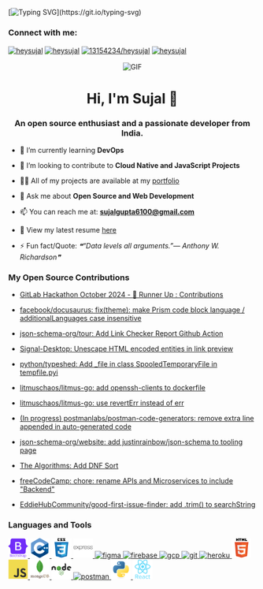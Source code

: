 <!-- Typing SVG -->
[![Typing SVG](https://readme-typing-svg.herokuapp.com?size=24&width=600&lines=Welcome+To+Sujal+Gupta's+GitHub+Profile!)](https://git.io/typing-svg)
<h3 align="left">Connect with me:</h3>
<a href="https://twitter.com/heysujal" target="blank"><img align="center" src="https://raw.githubusercontent.com/rahuldkjain/github-profile-readme-generator/master/src/images/icons/Social/twitter.svg" alt="heysujal" height="30" width="40" /></a>
  <a href="https://www.linkedin.com/in/heysujal/" target="blank"><img align="center" src="https://raw.githubusercontent.com/rahuldkjain/github-profile-readme-generator/master/src/images/icons/Social/linked-in-alt.svg" alt="heysujal" height="30" width="40" /></a>
<a href="https://stackoverflow.com/users/13154234/heysujal" target="blank"><img align="center" src="https://raw.githubusercontent.com/rahuldkjain/github-profile-readme-generator/master/src/images/icons/Social/stack-overflow.svg" alt="13154234/heysujal" height="30" width="40" /></a>
<a href="https://www.leetcode.com/heysujal" target="blank"><img align="center" src="https://raw.githubusercontent.com/rahuldkjain/github-profile-readme-generator/master/src/images/icons/Social/leet-code.svg" alt="heysujal" height="30" width="40" /></a>
  
</p>


 <p align="center">
<img align="center" alt="GIF" src="https://github.com/abhisheknaiidu/abhisheknaiidu/blob/master/code.gif?raw=true" width="500" height="320" />
</p>

<h1 align="center">Hi, I'm Sujal 👋</h1>
<h3 align="center">An open source enthusiast and a passionate developer from India.</h3>

<!-- - 🔭 I’m currently working as an intern at [SkyGoal](https://github.com/Skygoal-Innova-Technologies-Pvt-Ltd) -->

- 🌱 I’m currently learning **DevOps**

- 👀 I’m looking to contribute to **Cloud Native and JavaScript Projects**

- 👨‍💻 All of my projects are available at my [portfolio](https://sujalgupta.netlify.app/myworks)

- 💬 Ask me about **Open Source and Web Development**

- 📫 You can reach me at: **sujalgupta6100@gmail.com**

- 📄 View my latest resume [here](https://sujalgupta.netlify.app/src/Sujal_Gupta_Resume.pdf)

- ⚡ Fun fact/Quote: <!--STARTS_HERE_QUOTE_README-->
<i>❝“Data levels all arguments.”— Anthony W. Richardson❞</i>
<!--ENDS_HERE_QUOTE_README-->


<h3 align="left">My Open Source Contributions</h3>

- [GitLab Hackathon October 2024 - 🥈 Runner Up : Contributions](https://forum.gitlab.com/t/announcing-the-october-2024-hackathon-results/117766)

- [facebook/docusaurus: fix(theme): make Prism code block language / additionalLanguages case insensitive](https://github.com/facebook/docusaurus/pull/9183)

- [json-schema-org/tour: Add Link Checker Report Github Action](https://github.com/json-schema-org/tour/pull/94)

- [Signal-Desktop: Unescape HTML encoded entities in link preview](https://github.com/signalapp/Signal-Desktop/pull/5412)

- [python/typeshed: Add _file in class SpooledTemporaryFile in tempfile.pyi ](https://github.com/python/typeshed/pull/10327)
  
- [litmuschaos/litmus-go: add openssh-clients to dockerfile ](https://github.com/litmuschaos/litmus-go/pull/732)
  
- [litmuschaos/litmus-go: use revertErr instead of err](https://github.com/litmuschaos/litmus-go/pull/730)
  
- [(In progress) postmanlabs/postman-code-generators: remove extra line appended in auto-generated code ](https://github.com/postmanlabs/postman-code-generators/pull/779)

- [json-schema-org/website: add justinrainbow/json-schema to tooling page](https://github.com/json-schema-org/website/pull/987)

- [The Algorithms: Add DNF Sort](https://github.com/TheAlgorithms/C-Plus-Plus/pull/1558)

- [freeCodeCamp: chore: rename APIs and Microservices to include "Backend"](https://github.com/freeCodeCamp/freeCodeCamp/pull/42515)

- [EddieHubCommunity/good-first-issue-finder: add .trim() to searchString ](https://github.com/EddieHubCommunity/good-first-issue-finder/pull/358)

<h3 align="left">Languages and Tools</h3>
<p align="left"> <a href="https://getbootstrap.com" target="_blank"> <img src="https://raw.githubusercontent.com/devicons/devicon/master/icons/bootstrap/bootstrap-plain-wordmark.svg" alt="bootstrap" width="40" height="40"/> </a> <a href="https://www.w3schools.com/cpp/" target="_blank"> <img src="https://raw.githubusercontent.com/devicons/devicon/master/icons/cplusplus/cplusplus-original.svg" alt="cplusplus" width="40" height="40"/> </a> <a href="https://www.w3schools.com/css/" target="_blank"> <img src="https://raw.githubusercontent.com/devicons/devicon/master/icons/css3/css3-original-wordmark.svg" alt="css3" width="40" height="40"/> </a> <a href="https://expressjs.com" target="_blank"> <img src="https://raw.githubusercontent.com/devicons/devicon/master/icons/express/express-original-wordmark.svg" alt="express" width="40" height="40"/> </a> <a href="https://www.figma.com/" target="_blank"> <img src="https://www.vectorlogo.zone/logos/figma/figma-icon.svg" alt="figma" width="40" height="40"/> </a> <a href="https://firebase.google.com/" target="_blank"> <img src="https://www.vectorlogo.zone/logos/firebase/firebase-icon.svg" alt="firebase" width="40" height="40"/> </a> <a href="https://cloud.google.com" target="_blank"> <img src="https://www.vectorlogo.zone/logos/google_cloud/google_cloud-icon.svg" alt="gcp" width="40" height="40"/> </a> <a href="https://git-scm.com/" target="_blank"> <img src="https://www.vectorlogo.zone/logos/git-scm/git-scm-icon.svg" alt="git" width="40" height="40"/> </a> <a href="https://heroku.com" target="_blank"> <img src="https://www.vectorlogo.zone/logos/heroku/heroku-icon.svg" alt="heroku" width="40" height="40"/> </a> <a href="https://www.w3.org/html/" target="_blank"> <img src="https://raw.githubusercontent.com/devicons/devicon/master/icons/html5/html5-original-wordmark.svg" alt="html5" width="40" height="40"/> </a> <a href="https://developer.mozilla.org/en-US/docs/Web/JavaScript" target="_blank"> <img src="https://raw.githubusercontent.com/devicons/devicon/master/icons/javascript/javascript-original.svg" alt="javascript" width="40" height="40"/> </a> <a href="https://www.mongodb.com/" target="_blank"> <img src="https://raw.githubusercontent.com/devicons/devicon/master/icons/mongodb/mongodb-original-wordmark.svg" alt="mongodb" width="40" height="40"/> </a> <a href="https://nodejs.org" target="_blank"> <img src="https://raw.githubusercontent.com/devicons/devicon/master/icons/nodejs/nodejs-original-wordmark.svg" alt="nodejs" width="40" height="40"/> </a> <a href="https://postman.com" target="_blank"> <img src="https://www.vectorlogo.zone/logos/getpostman/getpostman-icon.svg" alt="postman" width="40" height="40"/> </a> <a href="https://www.python.org" target="_blank"> <img src="https://raw.githubusercontent.com/devicons/devicon/master/icons/python/python-original.svg" alt="python" width="40" height="40"/> </a> <a href="https://reactjs.org/" target="_blank"> <img src="https://raw.githubusercontent.com/devicons/devicon/master/icons/react/react-original-wordmark.svg" alt="react" width="40" height="40"/> </a> </p>

<br/>  
 
 
